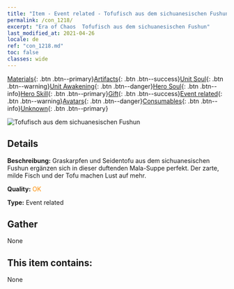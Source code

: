 ```yaml
---
title: "Item - Event related - Tofufisch aus dem sichuanesischen Fushun"
permalink: /con_1218/
excerpt: "Era of Chaos  Tofufisch aus dem sichuanesischen Fushun"
last_modified_at: 2021-04-26
locale: de
ref: "con_1218.md"
toc: false
classes: wide
---
```

 [Materials](/ItemsDE/){: .btn .btn--primary}[Artifacts](/ItemsDE/Artifacts/){: .btn .btn--success}[Unit Soul](/ItemsDE/UnitSoul/){: .btn .btn--warning}[Unit Awakening](/ItemsDE/UnitAwakening/){: .btn .btn--danger}[Hero Soul](/ItemsDE/HeroSoul/){: .btn .btn--info}[Hero Skill](/ItemsDE/HeroSkill/){: .btn .btn--primary}[Gift](/ItemsDE/Gift/){: .btn .btn--success}[Event related](/ItemsDE/Events/){: .btn .btn--warning}[Avatars](/ItemsDE/Avatars/){: .btn .btn--danger}[Consumables](/ItemsDE/Consumables/){: .btn .btn--info}[Unknown](/ItemsDE/Unknown/){: .btn .btn--primary}

 ![Tofufisch aus dem sichuanesischen Fushun](/images/t/i_81522331.png)

## Details
 **Beschreibung:** Graskarpfen und Seidentofu aus dem sichuanesischen Fushun ergänzen sich in dieser duftenden Mala-Suppe perfekt. Der zarte, milde Fisch und der Tofu machen Lust auf mehr.

 **Quality:** <span style="color: #FF8C00">OK</span>

 **Type:** Event related

## Gather

  None

## This item contains:

  None


